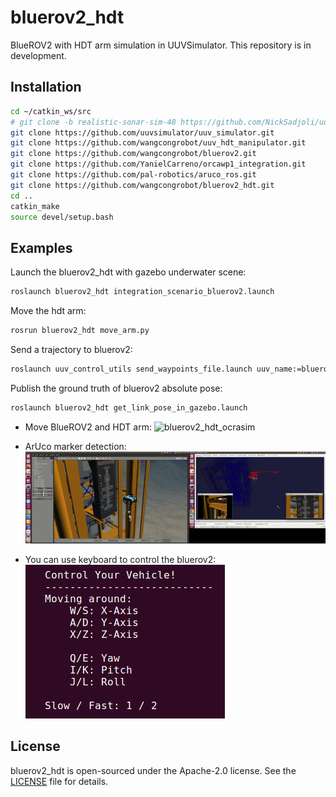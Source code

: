 # bluerov2_hdt


BlueROV2 with HDT arm simulation in UUVSimulator. This repository is in development. 


## Installation

```bash
cd ~/catkin_ws/src
# git clone -b realistic-sonar-sim-48 https://github.com/NickSadjoli/uuv_simulator.git 
git clone https://github.com/uuvsimulator/uuv_simulator.git
git clone https://github.com/wangcongrobot/uuv_hdt_manipulator.git
git clone https://github.com/wangcongrobot/bluerov2.git
git clone https://github.com/YanielCarreno/orcawp1_integration.git
git clone https://github.com/pal-robotics/aruco_ros.git
git clone https://github.com/wangcongrobot/bluerov2_hdt.git
cd ..
catkin_make
source devel/setup.bash
```
## Examples

Launch the bluerov2_hdt with gazebo underwater scene:
```bash
roslaunch bluerov2_hdt integration_scenario_bluerov2.launch
```
Move the hdt arm:
```bash
rosrun bluerov2_hdt move_arm.py
```
Send a trajectory to bluerov2:
```bash
roslaunch uuv_control_utils send_waypoints_file.launch uuv_name:=bluerov2
```
Publish the ground truth of bluerov2 absolute pose:
```bash
roslaunch bluerov2_hdt get_link_pose_in_gazebo.launch
```

- Move BlueROV2 and HDT arm:
![bluerov2_hdt_ocrasim](images/bluerov2_arm_ocrasimx2.gif)

- ArUco marker detection:
![aruco_detection](image/../images/bluerov2_arm_aruco_detectionx2.gif)

- You can use keyboard to control the bluerov2:
![keyboard](images/keyboard.png)

## License

bluerov2_hdt is open-sourced under the Apache-2.0 license. See the
[LICENSE](./LICENSE) file for details.
